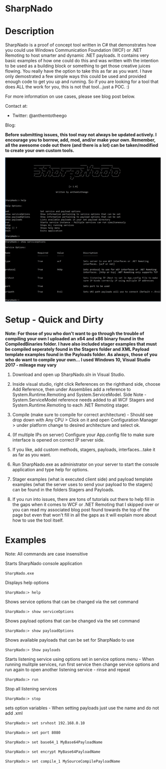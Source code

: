 # SharpNado

Description
============
SharpNado is a proof of concept tool written in C# that demonstrates how you could use Windows Communication Foundation (WCF) or .NET Remoting to host smarter and dynamic .NET payloads.  It contains very basic examples of how one could do this and was written with the intention to be used as a building block or something to get those creative juices flowing. You really have the option to take this as far as you want.  I have only demostrated a few simple ways this could be used and provided enough code to get you up and running. So if you are looking for a tool that does ALL the work for you, this is not that tool...just a POC. :)

For more information on use cases, please see blog post below.

Contact at:
- Twitter: @anthemtotheego

Blog:

**Before submitting issues, this tool may not always be updated actively. I encourage you to borrow, add, mod, and/or make your own.  Remember, all the awesome code out there (and there is a lot) can be taken/modified to create your own custom tools.**

![Alt text](/sharpnadoimg1.PNG?raw=true "SharpNado")
![Alt text](/sharpnadoimg2.PNG?raw=true "")

Setup - Quick and Dirty
==============================

**Note: For those of you who don't want to go through the trouble of compiling your own I uploaded an x64 and x86 binary found in the CompiledBinaries folder. I have also included stager examples that must be compiled seperately found in the Stagers folder and XML Payload template examples found in the Payloads folder.  As always, those of you who do want to compile your own... I used Windows 10, Visual Studio 2017 - mileage may vary**

1. Download and open up SharpNado.sln in Visual Studio.

2. Inside visual studio, right click References on the righthand side, choose Add Reference, then under Assemblies add a reference to      System.Runtime.Remoting and System.ServiceModel.  Side Note - System.ServiceModel reference needs added to all WCF Stagers and          System.Runtime.Remoting to each .NET Remoting stager. 

3. Compile (make sure to compile for correct architecture) - Should see drop down with Any CPU > Click on it and open                      Configuration Manager > under platform change to desired architecture and select ok.

4. (If multiple IPs on server) Configure your App.config file to make sure interface is opened on correct IP server side.

<?xml version="1.0" encoding="utf-8" ?>
<configuration>
    <startup> 
        <supportedRuntime version="v4.0" sku=".NETFramework,Version=v4.6.1" />
    </startup>
  <system.runtime.remoting>
    <application>
      <channels>
        <channel ref="put tcp or http here" port="put port here" bindTo="put your IP here" />
      </channels>
    </application>
  </system.runtime.remoting>
</configuration>

5. If you like, add custom methods, stagers, payloads, interfaces...take it as far as you want.

6. Run SharpNado.exe as administrator on your server to start the console application and type help for options.
  
7. Stager examples (what is executed client side) and payload template examples (what the server uses to send your payload to the          stagers) can be found in the folders Stagers and Payloads.

8. If you run into issues, there are tons of tutorials out there to help fill in the gaps when it comes to WCF or .NET Remoting that I      skipped over or you can read my associated blog post found towards the top of the page but even that won't fill in all the gaps as it    will explain more about how to use the tool itself.

Examples 
========

Note:  All commands are case insensitive

Starts SharpNado console application

```SharpNado.exe```

Displays help options

```SharpNado:> help ```

Shows service options that can be changed via the set command

```SharpNado:> show serviceOptions```

Shows payload options that can be changed via the set command

```SharpNado:> show payloadOptions```

Shows available payloads that can be set for SharpNado to use

```SharpNado:> Show payloads```

Starts listening service using options set in service options menu - When running mulitple services, run first service then change service options and run again to open another listening service - rinse and repeat

```SharpNado:> run```

Stop all listening services

```SharpNado:> stop```

sets option variables - When setting payloads just use the name and do not add .xml

```SharpNado:> set srvhost 192.168.0.10```

```SharpNado:> set port 8080```

```SharpNado:> set base64_1 MyBase64PayloadName```

```SharpNado:> set encrypt MyBase64PayloadName```

```SharpNado:> set compile_1 MySourceCompilePayloadName```
